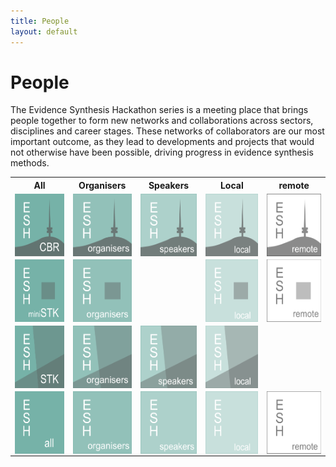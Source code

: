 ```yaml
---
title: People
layout: default
---
```

# People
The Evidence Synthesis Hackathon series is a meeting place that brings people together to form new networks and collaborations across sectors, disciplines and career stages. These networks of collaborators are our most important outcome, as they lead to developments and projects that would not otherwise have been possible, driving progress in evidence synthesis methods.

<table>
  <tr>
    <th>All</th>
    <th>Organisers</th>
    <th>Speakers</th>
    <th>Local</th>
    <th>remote</th>
  </tr>
  <tr>
    <td>
      <a href="/tag/canberra-2019-people">
        <img align="left" width="100" height="100"
          src="/assets/images/thumbs/esh_thumb_cbr2019_1_all.png"
          alt="Canberra 2019 all"
        />
      </a>
    </td>
    <td>
      <a href="/tag/canberra-2019-organiser">
        <img align="left" width="100" height="100"
          src="/assets/images/thumbs/esh_thumb_cbr2019_2_organiser.png"
          alt="Canberra 2019 organisers"
        />
      </a>
    </td>
    <td>
      <a href="/tag/canberra-2019-speaker">
        <img align="left" width="100" height="100"
          src="/assets/images/thumbs/esh_thumb_cbr2019_3_speaker.png"
          alt="Canberra 2019 speakers"
        />
      </a>
    </td>
    <td>
      <a href="/tag/canberra-2019-participant">
        <img align="left" width="100" height="100"
          src="/assets/images/thumbs/esh_thumb_cbr2019_4_local.png"
          alt="Canberra 2019 local participants"
        />
      </a>
    </td>
    <td>
      <a href="/tag/canberra-2019-remote">
        <img align="left" width="100" height="100"
          src="/assets/images/thumbs/esh_thumb_cbr2019_5_remote.png"
          alt="Canberra 2019 remote participants"
        />
      </a>
    </td>
  </tr>
  <tr>
    <td>
      <a href="/tag/stockholm-mini-2018-people">
        <img align="left" width="100" height="100"
          src="/assets/images/thumbs/esh_thumb_stkmini2018_1_all.png"
          alt="Stockholm miniESH 2018 all"
        />
      </a>
    </td>
    <td>
      <a href="/tag/stockholm-mini-2018-organiser">
        <img align="left" width="100" height="100"
          src="/assets/images/thumbs/esh_thumb_stkmini2018_2_organiser.png"
          alt="Stockholm miniESH 2018 organisers"
        />
      </a>
    </td>
    <td>
    </td>
    <td>
      <a href="/tag/stockholm-mini-2018-participant">
        <img align="left" width="100" height="100"
          src="/assets/images/thumbs/esh_thumb_stkmini2018_4_local.png"
          alt="Stockholm miniESH 2018 local participants"
        />
      </a>
    </td>
    <td>
      <a href="/tag/stockholm-mini-2018-remote">
        <img align="left" width="100" height="100"
          src="/assets/images/thumbs/esh_thumb_stkmini2018_5_remote.png"
          alt="Stockholm miniESH 2018 remote participants"
        />
      </a>
    </td>
  </tr>
  <tr>
    <td>
      <a href="/tag/stockholm-2018-people">
        <img align="left" width="100" height="100"
          src="/assets/images/thumbs/esh_thumb_stk2018_1_all.png"
          alt="Stockholm 2018 all"
        />
      </a>
    </td>
    <td>
      <a href="/tag/stockholm-2018-organiser">
        <img align="left" width="100" height="100"
          src="/assets/images/thumbs/esh_thumb_stk2018_2_organiser.png"
          alt="Stockholm 2018 organisers"
        />
      </a>
    </td>
    <td>
      <a href="/tag/stockholm-2018-speaker">
        <img align="left" width="100" height="100"
          src="/assets/images/thumbs/esh_thumb_stk2018_3_speaker.png"
          alt="Stockholm 2018 speakers"
        />
      </a>
    </td>
    <td>
      <a href="/tag/stockholm-2018-participant">
        <img align="left" width="100" height="100"
          src="/assets/images/thumbs/esh_thumb_stk2018_4_local.png"
          alt="Stockholm 2018 local participants"
        />
      </a>
    </td>
    <td>
    </td>
  </tr>
  <tr>
    <td>
      <a href="/tag/participant">
        <img align="left" width="100" height="100"
          src="/assets/images/thumbs/esh_thumb_all_1_all.png"
          alt="All participants"
        />
      </a>
    </td>
    <td>
      <a href="/tag/organiser">
        <img align="left" width="100" height="100"
          src="/assets/images/thumbs/esh_thumb_all_2_organiser.png"
          alt="All organisers"
        />
      </a>
    </td>
    <td>
      <a href="/tag/invited-speaker">
        <img align="left" width="100" height="100"
          src="/assets/images/thumbs/esh_thumb_all_3_speaker.png"
          alt="All speakers"
        />
      </a>
    </td>
    <td>
      <a href="/tag/participant-local">
        <img align="left" width="100" height="100"
          src="/assets/images/thumbs/esh_thumb_all_4_local.png"
          alt="All local participants"
        />
      </a>
    </td>
    <td>
      <a href="/tag/participant-remote">
        <img align="left" width="100" height="100"
          src="/assets/images/thumbs/esh_thumb_all_5_remote.png"
          alt="All remote participants"
        />
      </a>
    </td>
  </tr>
</table>